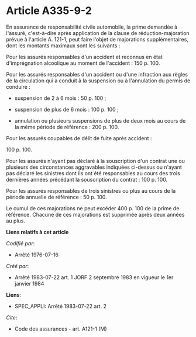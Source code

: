 # Article A335-9-2

En assurance de responsabilité civile automobile, la prime demandée à l'assuré, c'est-à-dire après application de la clause
de réduction-majoration prévue à l'article A. 121-1, peut faire l'objet de majorations supplémentaires, dont les montants
maximaux sont les suivants :

Pour les assurés responsables d'un accident et reconnus en état d'imprégnation alcoolique au moment de l'accident : 150 p.
100.

Pour les assurés responsables d'un accident ou d'une infraction aux règles de la circulation qui a conduit à la suspension ou
à l'annulation du permis de conduire :

- suspension de 2 à 6 mois : 50 p. 100 ;

- suspension de plus de 6 mois : 100 p. 100 ;

- annulation ou plusieurs suspensions de plus de deux mois au cours de la même période de référence : 200 p. 100.

Pour les assurés coupables de délit de fuite après accident :

100 p. 100.

Pour les assurés n'ayant pas déclaré à la souscription d'un contrat une ou plusieurs des circonstances aggravables indiquées
ci-dessus ou n'ayant pas déclaré les sinistres dont ils ont été responsables au cours des trois dernières années précédant la
souscription du contrat : 100 p. 100.

Pour les assurés responsables de trois sinistres ou plus au cours de la période annuelle de référence : 50 p. 100.

Le cumul de ces majorations ne peut excéder 400 p. 100 de la prime de référence. Chacune de ces majorations est supprimée
après deux années au plus.

**Liens relatifs à cet article**

_Codifié par_:

  - Arrêté 1976-07-16

_Créé par_:

  - Arrêté 1983-07-22 art. 1 JORF 2 septembre 1983 en vigueur le 1er janvier 1984

**Liens**:

  - SPEC_APPLI: Arrêté 1983-07-22 art. 2

_Cite_:

  - Code des assurances - art. A121-1 (M)
